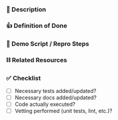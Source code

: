 ### :nut_and_bolt: Description

<!-- /!\ Please ensure that you are NOT disclosing any customer information without their consent /!\ -->

### :+1: Definition of Done

### :athletic_shoe: Demo Script / Repro Steps

### :chains: Related Resources

### :white_check_mark: Checklist

- [ ] Necessary tests added/updated?
- [ ] Necessary docs added/updated?
- [ ] Code actually executed?
- [ ] Vetting performed (unit tests, lint, etc.)?

